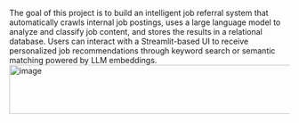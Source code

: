 The goal of this project is to build an intelligent job referral system that automatically crawls internal job postings, uses a large language model to analyze and classify job content, and stores the results in a relational database. Users can interact with a Streamlit-based UI to receive personalized job recommendations through keyword search or semantic matching powered by LLM embeddings.
<img width="8385" height="88" alt="image" src="https://github.com/user-attachments/assets/4876e74b-f08e-400a-b601-731ee370d2a6" />
